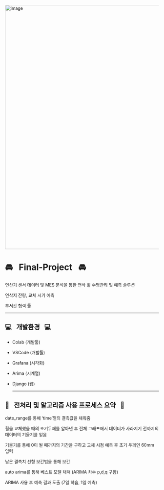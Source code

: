<img width="797" alt="image" src="https://user-images.githubusercontent.com/117002193/224116465-2d81cbc4-c2de-4257-9010-815f02ce389a.png">


<h1>🚘  &nbsp Final-Project  &nbsp 🚘</h1>

연산기 센서 데이터 및 MES 분석을 통한 연삭 휠 수명관리 및 예측 솔루션

연삭지 잔량, 교체 시기 예측 

부서간 협력 툴 <hr>

<h2>💻 &nbsp 개발환경 &nbsp 💻</h2>

- Colab    (개발툴)

- VSCode   (개발툴)
 
- Grafana  (시각화)

- Arima    (시계열)

- Django   (웹) <hr>



<h2>🫧 &nbsp 전처리 및 알고리즘 사용 프로세스 요약 &nbsp 🫧</h2>

date_range를 통해 ‘time’열의 결측값을 채워줌

휠을 교체했을 때의 초기두께를 알아낸 후 전체 그래프에서 데이터가 사라지기 전까지의 데이터의 기울기를 얻음

기울기를 통해 0이 될 때까지의 기간을 구하고 교체 시점 예측 후 초기 두께인 60mm 입력

남은 결측치 선형 보간법을 통해 보간

auto arima를 통해 베스트 모델 채택 (ARIMA 차수 p,d,q 구함)

ARIMA 사용 후 예측 결과 도출 (7일 학습, 1일 예측)


